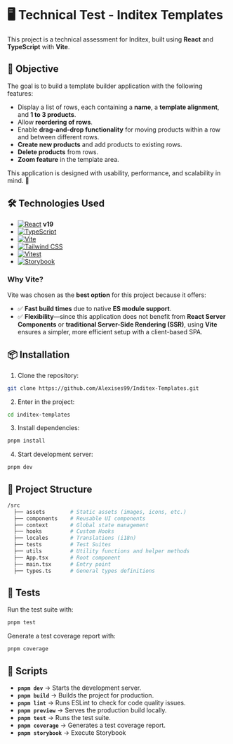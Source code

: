 # 🖥️ Technical Test - Inditex Templates

This project is a technical assessment for Inditex, built using **React** and **TypeScript** with **Vite**.

## 🎯 Objective

The goal is to build a template builder application with the following features:

- Display a list of rows, each containing a **name**, a **template alignment**, and **1 to 3 products**.
- Allow **reordering of rows**.
- Enable **drag-and-drop functionality** for moving products within a row and between different rows.
- **Create new products** and add products to existing rows.
- **Delete products** from rows.
- **Zoom feature** in the template area.

This application is designed with usability, performance, and scalability in mind. 🚀

## 🛠️ Technologies Used

- [![React](https://img.shields.io/badge/React-20232A?style=for-the-badge&logo=react&logoColor=61DAFB)](https://reactjs.org/) **v19**
- [![TypeScript](https://img.shields.io/badge/TypeScript-3178C6?style=for-the-badge&logo=typescript&logoColor=white)](https://www.typescriptlang.org/)
- [![Vite](https://img.shields.io/badge/Vite-646CFF?style=for-the-badge&logo=vite&logoColor=white)](https://vitejs.dev/)
- [![Tailwind CSS](https://img.shields.io/badge/TailwindCSS-38B2AC?style=for-the-badge&logo=tailwindcss&logoColor=white)](https://tailwindcss.com/)
- [![Vitest](https://img.shields.io/badge/Vitest-6E9F18?style=for-the-badge&logo=vitest&logoColor=white)](https://vitest.dev/)
- [![Storybook](https://img.shields.io/badge/Storybook-FF4785?style=for-the-badge&logo=storybook&logoColor=white)](https://storybook.js.org/)

### Why Vite?

Vite was chosen as the **best option** for this project because it offers:

- ✅ **Fast build times** due to native **ES module support**.
- ✅ **Flexibility**—since this application does not benefit from **React Server Components** or **traditional Server-Side Rendering (SSR)**, using **Vite** ensures a simpler, more efficient setup with a client-based SPA.

## 📦 Installation

1. Clone the repository:

```sh
git clone https://github.com/Alexises99/Inditex-Templates.git
```

2. Enter in the project:

```sh
cd inditex-templates
```

3. Install dependencies:

```sh
pnpm install
```

4. Start development server:

```sh
pnpm dev
```

## 📂 Project Structure

```bash
/src
  ├── assets        # Static assets (images, icons, etc.)
  ├── components    # Reusable UI components
  ├── context       # Global state management
  ├── hooks         # Custom Hooks
  ├── locales       # Translations (i18n)
  ├── tests         # Test Suites
  ├── utils         # Utility functions and helper methods
  ├── App.tsx       # Root component
  ├── main.tsx      # Entry point
  ├── types.ts      # General types definitions
```

## 🧪 Tests

Run the test suite with:

```sh
pnpm test
```

Generate a test coverage report with:

```sh
pnpm coverage
```

## 📜 Scripts

- **`pnpm dev`** → Starts the development server.
- **`pnpm build`** → Builds the project for production.
- **`pnpm lint`** → Runs ESLint to check for code quality issues.
- **`pnpm preview`** → Serves the production build locally.
- **`pnpm test`** → Runs the test suite.
- **`pnpm coverage`** → Generates a test coverage report.
- **`pnpm storybook`** → Execute Storybook
